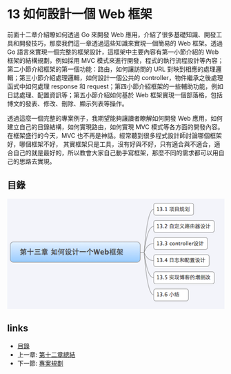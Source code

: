 # 13 如何設計一個 Web 框架
前面十二章介紹瞭如何透過 Go 來開發 Web 應用，介紹了很多基礎知識、開發工具和開發技巧，那麼我們這一章透過這些知識來實現一個簡易的 Web 框架。透過 Go 語言來實現一個完整的框架設計，這框架中主要內容有第一小節介紹的 Web 框架的結構規劃，例如採用 MVC 模式來進行開發，程式的執行流程設計等內容；第二小節介紹框架的第一個功能：路由，如何讓訪問的 URL 對映到相應的處理邏輯；第三小節介紹處理邏輯，如何設計一個公共的 controller，物件繼承之後處理函式中如何處理 response 和 request；第四小節介紹框架的一些輔助功能，例如日誌處理、配置資訊等；第五小節介紹如何基於 Web 框架實現一個部落格，包括博文的發表、修改、刪除、顯示列表等操作。

透過這麼一個完整的專案例子，我期望能夠讓讀者瞭解如何開發 Web 應用，如何建立自己的目錄結構，如何實現路由，如何實現 MVC 模式等各方面的開發內容。在框架盛行的今天，MVC 也不再是神話。經常聽到很多程式設計師討論哪個框架好，哪個框架不好， 其實框架只是工具，沒有好與不好，只有適合與不適合，適合自己的就是最好的，所以教會大家自己動手寫框架，那麼不同的需求都可以用自己的思路去實現。

## 目錄
  ![](images/navi13.png?raw=true)

## links
   * [目錄](<preface.md>)
   * 上一章: [第十二章總結](<12.5.md>)
   * 下一節: [專案規劃](<13.1.md>)
